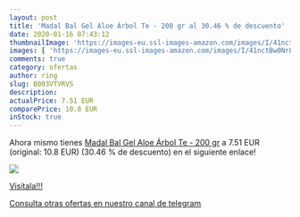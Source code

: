 ```yaml
---
layout: post
title: 'Madal Bal Gel Aloe Árbol Te - 200 gr al 30.46 % de descuento'
date: 2020-01-16 07:43:12
thumbnailImage: 'https://images-eu.ssl-images-amazon.com/images/I/41nctBw0NrL._SL200_.jpg'
images: [ 'https://images-eu.ssl-images-amazon.com/images/I/41nctBw0NrL._SL200_.jpg' ]
comments: true
category: ofertas
author: ring
slug: B003VTVRVS
description:
actualPrice: 7.51 EUR
comparePrice: 10.8 EUR
inStock: true
---
```


Ahora mismo tienes [Madal Bal Gel Aloe Árbol Te - 200 gr](https://www.amazon.com/dp/B003VTVRVS/?tag=redken08-20) a 7.51 EUR (original: 10.8 EUR) (30.46 %  de descuento) en el siguiente enlace!

[![](https://images-eu.ssl-images-amazon.com/images/I/41nctBw0NrL._SL200_.jpg)](https://www.amazon.com/dp/B003VTVRVS/?tag=redken08-20)

[Visítala!!!](https://www.amazon.com/dp/B003VTVRVS/?tag=redken08-20)

[Consulta otras ofertas en nuestro canal de telegram](https://t.me/s/ofertas25)
